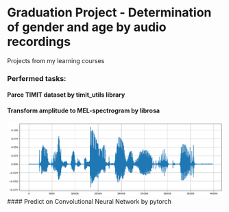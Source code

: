 # Graduation Project - Determination of gender and age by audio recordings
Projects from my learning courses
### Perfermed tasks:
#### Parce TIMIT dataset by timit_utils library
#### Transform amplitude to MEL-spectrogram by librosa
<picture>
  <source media="(prefers-color-scheme: dark)" srcset="https://github.com/KaraVVI/GraduationProject/blob/main/amplitude.png">
  <source media="(prefers-color-scheme: light)" srcset="https://github.com/KaraVVI/GraduationProject/blob/main/amplitude.png">
  <img alt="Shows an illustrated sun in light mode and a moon with stars in dark mode." src="https://github.com/KaraVVI/GraduationProject/blob/main/amplitude.png">
</picture>
#### Predict on Convolutional Neural Network by pytorch
